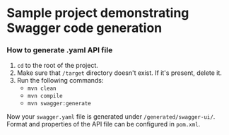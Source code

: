 # Sample project demonstrating Swagger code generation

### How to generate .yaml API file 

1. ```cd``` to the root of the project.
2. Make sure that ```/target``` directory doesn't exist. If it's present, delete it.
3. Run the following commands:
    - ```mvn clean```
    - ```mvn compile```
    - ```mvn swagger:generate```

Now your ```swagger.yaml``` file is generated under ```/generated/swagger-ui/```. Format and properties of the API file can be configured in ```pom.xml```.